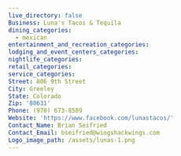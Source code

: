 ```yaml
---
live_directory: false
Business: Luna's Tacos & Tequila
dining_categories:
  - mexican
entertainment_and_recreation_categories:
lodging_and_event_centers_categories:
nightlife_categories:
retail_categories:
service_categories:
Street: 806 9th Street
City: Greeley
State: Colorado
Zip: '80631'
Phone: (970) 673-8509
Website: 'https://www.facebook.com/lunastacos/'
Contact_Name: Brian Seifried
Contact_Email: bseifried@wingshackwings.com
Logo_image_path: /assets/lunas-1.png
---
```



